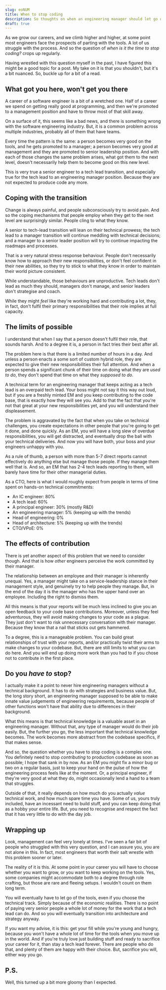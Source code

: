 ```yaml
---
slug: eoNUM
title: When to stop coding
description: So thoughts on when an engineering manager should let go of the tools
draft: true
---
```


As we grow our careers, and we climb higher and higher, at some point most
engineers face the prospects of parting with the tools. A lot of us struggle
with the process. And so the question of _when is it the time to stop coding?_
crops up regularly.

Having wrestled with this question myself in the past, I have figured this might
be a good topic for a post. My take on it is that you shouldn't, but it's a bit
nuanced. So, buckle up for a bit of a read.

## What got you here, won't get you there

A career of a software engineer is a bit of a wretched one. Half of a career we
spend on getting really good at programming, and then we're promoted to a
management position and have to throw most of that skill away.

On a surface of it, this seems like a bad news, and there is something wrong
with the software engineering industry. But, it is a common problem across
multiple industries, probably all of them that have teams.

Every time the pattern is the same: a person becomes very good on the tools, and
he gets promoted to a manager; a person becomes very good at management and they
are promoted to senior leadership position. And with each of those changes the
same problem arises, what got them to the next level, doesn't necessarily help
them to become good on this new level.

This is very true a senior engineer to a tech lead transition, and especially
true for the tech lead to an engineering manager position. Because they are not
expected to produce code any more.

## Coping with the transition

Change is always painful, and people subconsciously try to avoid pain. And so
the coping mechanisms that people employ when they get to the next level are
surprisingly similar. People cling to what they know.

A senior to tech-lead transition will lean on their technical prowess; the tech
lead to a manager transition will continue meddling with technical decisions;
and a manager to a senior leader position will try to continue impacting the
roadmaps and processes.

That is a very natural stress response behaviour. People don't necessarily know
how to approach their new responsibilities, or don't feel confident in their new
abilities, so they try to stick to what they know in order to maintain their
world picture consistent.

While understandable, those behaviours are unproductive. Tech leads don't lead
as much they should, managers don't manage, and senior leaders don't strategise
and coach.

While they might _feel_ like they're working hard and contributing a lot, they,
in fact, don't fulfil their primary responsibilities that their role implies at
full capacity.

## The limits of possible

I understand that when I say that a person doesn't fulfil their role, that
sounds harsh. And to a degree it is, a person in fact tries their best after
all.

The problem here is that there is a limited number of hours in a day. And unless
a person enacts a some sort of custom hybrid role, they are expected to give
their new responsibilities their full attention. And when a person spends a
significant chunk of their time on doing what they are _used to do_, they don't
spend that time on what they _supposed to do_.

A technical term for an engineering manager that keeps acting as a tech lead is
an overpaid tech lead. Your boss might not say it this way out loud, but if you
are a freshly minted EM and you keep contributing to the code base, that is
exactly how they will see you. Add to that the fact that you're not that great
at your new responsibilities yet, and you will understand their displeasement.

The problem is aggravated by the fact that when you take on technical
challenges, you create expectations in other people that you're going to get it
done, and done quickly. As an EM, you will have a long slew of overdue
responsibilities, you will get distracted, and eventually drop the ball with
your technical deliveries. And now you will have both, your boss and your
engineers unhappy with you.

As a rule of thumb, a person with more than 5-7 direct reports cannot
effectively do anything else but manage those people. If they manage them well
that is. And so, an EM that has 2-4 tech leads reporting to them, will barely
have time for their other managerial duties.

As a CTO, here is what I would roughly expect from people in terms of time spent
on hands-on technical commitments:

- An IC engineer: 80%
- A tech lead: 60%
- A principal engineer: 30% (mostly R&D)
- An engineering manager: 5% (keeping up with the trends)
- Head of engineering: 0%
- Head of architecture: 5% (keeping up with the trends)
- CTO/VPoE: 0%

## The effects of contribution

There is yet another aspect of this problem that we need to consider though. And
that is how _other_ engineers perceive the work committed by their manager.

The relationship between an employee and their manager is inherently unequal.
Yes, a manager might take on a service-leadership stance in their management
style, and genuinely try to help people they manage. But, in the end of the day
it is the manager who has the upper hand over an employee. Including the right
to dismiss them.

All this means is that your reports will be much less inclined to give you an
open feedback to your code base contributions. Moreover, unless they feel
adventurous, they will avoid making changes to your code as a plague. They just
don't want to risk unnecessary conversation with their manager. Because they
know that a nail that sticks out gets hammered.

To a degree, this is a manageable problem. You can build great relationships of
trust with your reports, and/or practically twist their arms to make changes to
your codebase. But, there are still limits to what you can do here. And you will
end up doing more work than you had to if you chose not to contribute in the
first place.

## Do you _have to_ stop?

I actually make it a point to never hire engineering managers without a
technical background. It has to do with strategies and business value. But, the
long story short, an engineering manager supposed to be able to make innate
value judgements of engineering requirements, because people of other functions
won't have that ability due to differences in their background.

What this means is that technical knowledge is a valuable asset in an
engineering manager. Without that, any type of manager would do their job
easily. But, the further you go, the less important that technical knowledge
becomes. The work becomes more abstract from the codebase specifics, if that
makes sense.

And so, the question whether you have to stop coding is a complex one. You
definitely need to stop _contributing_ to production codebase as soon as
possible; I hope that sank in by now. As an EM you might fix a minor bug or two
on a regular basis, just to keep your hand on the pulse of how the engineering
process feels like at the moment. Or, a principal engineer, if they're very good
at what they do, might occasionally lend a hand to a team that struggles.

Outside of that, it really depends on how much do you actually _value_ technical
work, and how much spare time you have. Some of us, yours truly included, have
an incessant need to build stuff, and you can keep doing that as a hobby your
entire life. But, you need to recognise and respect the fact that it has very
little to do with the day job.

## Wrapping up

Look, management can feel very lonely at times. I've seen a fair bit of people
who struggled with this very question, and I can assure you, you are not alone
in this. In fact, most engineers that worth their salt wrestle with this problem
sooner or later.

The reality of it is this. At some point in your career you will have to choose
whether you want to grow, or you want to keep working on the tools. Yes, some
companies might accommodate both to a degree through role crafting, but those
are rare and fleeing setups. I wouldn't count on them long term.

You will eventually have to let go of the tools, even if you choose the
technical track. Simply because of the economic realities. There is no point of
paying very senior people a whole lot of money for the work that a tech lead can
do. And so you will eventually transition into architecture and strategy anyway.

If you want my advise, it is this: get your fill while you're young and hungry,
because you won't have a whole lot of time for the tools when you move up in the
world. And if you're truly love just building stuff and ready to sacrifice your
career for it, than stay a tech lead forever. There are people who do that, and
plenty of them are happy with their choice. But, sacrifice you will, either way
you go.

## P.S.

Well, this turned up a bit more gloomy than I expected.
